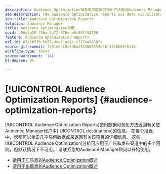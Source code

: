 ```yaml
---
description: Audience Optimization报表使用数据可视化方法返回Audience Manager帐户中的目标信息。 在每个报表中，您都可以单击几乎任何数据点来返回有关该项目的详细信息。 这些Audience Optimization分析可以应用于广告和发布渠道中的多个用例，但默认情况下不可用。 请联系您的Audience Manager顾问以开始使用。
seo-description: The Audience Optimization reports use data visualization methods to return information on the destinations in your Audience Manager account. In each report, you can click on almost any data point to return detailed information about that item. These Audience Optimization insights can be applied to several use cases across advertising and publishing channels, but are not available by default. Contact your Audience Manager consultant to get started.
seo-title: Audience Optimization Reports
solution: Audience Manager
title: Audience Optimization报表
uuid: b06efa28-f56a-4b72-978e-e0c067f54798
feature: Audience Optimization Reports
exl-id: 673267fb-5655-4cc2-ac2c-c717ea5830fc
source-git-commit: fe01ebac8c0d0ad3630d3853e0bf32f0b00f6a44
workflow-type: tm+mt
source-wordcount: '141'
ht-degree: 0%

---
```


# [!UICONTROL Audience Optimization Reports] {#audience-optimization-reports}

[!UICONTROL Audience Optimization Reports]使用数据可视化方法返回有关您Audience Manager帐户中[!UICONTROL destinations]的信息。 在每个报表中，您都可以单击几乎任何数据点来返回有关该项目的详细信息。 这些[!UICONTROL Audience Optimization]分析可应用于广告和发布渠道中的多个用例，但默认情况下不可用。 请联系您的Audience Manager顾问以开始使用。

+ [适用于广告商的Audience Optimization概述](aor-advertisers/aor-advertisers.md)
+ [适用于出版商的Audience Optimization概述](aor-publishers/aor-publishers.md)
